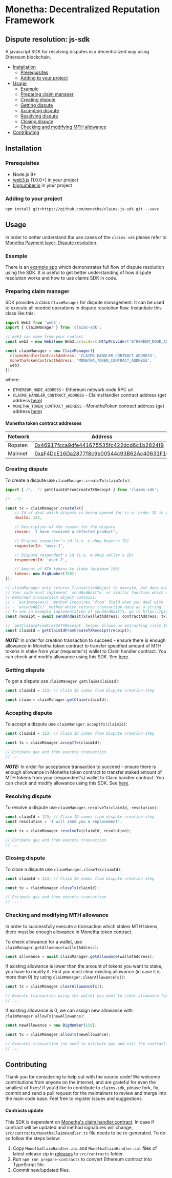 # Monetha: Decentralized Reputation Framework

## Dispute resolution: js-sdk

A javascript SDK for resolving disputes in a decentralized way using Ethereum blockchain.

- [Installation](#installation)
  - [Prerequisites](#prerequisites)
  - [Adding to your project](#adding-to-your-project)
- [Usage](#usage)
  - [Example](#example)
  - [Preparing claim manager](#preparing-claim-manager)
  - [Creating dispute](#creating-dispute)
  - [Getting dispute](#getting-dispute)
  - [Accepting dispute](#accepting-dispute)
  - [Resolving dispute](#resolving-dispute)
  - [Closing dispute](#closing-dispute)
  - [Checking and modifying MTH allowance](#checking-and-modifying-mth-allowance)
- [Contributing](#contributing)

## Installation

### Prerequisites

- Node.js 8+
- [web3.js](https://www.npmjs.com/package/web3) (1.0.0+) in your project
- [bignumber.js](https://www.npmjs.com/package/big-number) in your project

### Adding to your project

```
npm install git+https://github.com/monetha/claims-js-sdk.git --save
```

## Usage

In order to better understand the use cases of the `claims-sdk` please refer to [Monetha Payment layer: Dispute resolution](https://github.com/monetha/payment-layer#dispute-resolution).

### Example

There is an [example app](https://github.com/monetha/claims-js-sdk-example) which demonstrates full flow of dispute resolution using the SDK. It is useful to get better understanding of how dispute resolution works and how to use claims SDK in code.

### Preparing claim manager

SDK provides a class `ClaimManager` for dispute management. It can be used to execute all needed operations in dispute resolution flow. Instantiate this class like this:

```javascript
import Web3 from 'web3';
import { ClaimManager } from 'claims-sdk';

// web3 can come from your context
const web3 = new Web3(new Web3.providers.HttpProvider('ETHEREUM_NODE_ADDRESS'));

const claimManager = new ClaimManager({
  claimsHandlerContractAddress: 'CLAIMS_HANDLER_CONTRACT_ADDRESS',
  monethaTokenContractAddress: 'MONETHA_TOKEN_CONTRACT_ADDRESS',
  web3,
});
```

where:
- `ETHEREUM_NODE_ADDRESS` - Ethereum network node RPC url
- `CLAIMS_HANDLER_CONTRACT_ADDRESS` - ClaimsHandler contract address (get address [here](https://github.com/monetha/payment-layer/blob/master/README.md#claim-handler-contract-addresses))
- `MONETHA_TOKEN_CONTRACT_ADDRESS` - MonethaToken contract address (get address [here](#monetha-token-contract-addresses))

#### Monetha token contract addresses

| Network      | Address                                      |
|--------------|----------------------------------------------|
|Ropsten|[0x46917fcca9dfe441675535fc422dcd6c1b2824f9](https://etherscan.io/address/0x46917fcca9dfe441675535fc422dcd6c1b2824f9)|
|Mainnet|[0xaF4DcE16Da2877f8c9e00544c93B62Ac40631F16](https://etherscan.io/address/0xaF4DcE16Da2877f8c9e00544c93B62Ac40631F16)|

### Creating dispute

To create a dispute use `claimManager.createTx(claimInfo)`:

```javascript
import { /*...*/ getClaimIdFromCreateTXReceipt } from 'claims-sdk';

/*...*/

const tx = claimManager.createTx({
    // Id of deal which dispute is being opened for (i.e. order ID in your e-shop)
    dealId: 123,

    // Description of the reason for the dispute
    reason: 'I have received a defected product',

    // Dispute requester's id (i.e. e-shop buyer's ID)
    requesterId: 'user-1',

    // Dispute respondent's id (i.e. e-shop seller's ID)
    respondentId: 'user-2',

    // Amount of MTH tokens to stake (minimum 150)
    tokens: new BigNumber(150);
});

// claimManager only returns TransactionObject to execute, but does not execute it itself.
// Your code must implement `sendAndWaitTx` or similar function which executes transaction including estimation of transaction fees.
// Returned transaction object contains:
// - `estimateGas()` method (requires `from` field when you deal with `ClaimsHandler` contract)
// - `encodeABI()` method which returns transaction data as a string
// To see an example implementation of sendAndWaitTx, go to https://github.com/monetha/claims-js-sdk-example/blob/master/src/components/App/index.tsx#L459
const receipt = await sendAndWaitTx(walletAddress, contractAddress, tx);

// `getClaimIdFromCreateTXReceipt` helper allows us extracting claim ID from transaction receipt
const claimId = getClaimIdFromCreateTXReceipt(receipt);
```

***NOTE:*** In order for creation transaction to succeed - ensure there is enough allowance in Monetha token contract to transfer specified amount of MTH tokens in stake from your (requester's) wallet to Claim handler contract. You can check and modify allowance using this SDK. See [here](#checking-and-modifying-mth-allowance).

### Getting dispute

To get a dispute use `claimManager.getClaim(claimId)`:

```javascript
const claimId = 123; // Claim ID comes from dispute creation step

const claim = claimManager.getClaim(claimId);
```

### Accepting dispute

To accept a dispute use `claimManager.acceptTx(claimId)`:

```javascript
const claimId = 123; // Claim ID comes from dispute creation step

const tx = claimManager.acceptTx(claimId);

// Estimate gas and then execute transaction
// ...
```

***NOTE:*** In order for acceptance transaction to succeed - ensure there is enough allowance in Monetha token contract to transfer staked amount of MTH tokens from your (respondent's) wallet to Claim handler contract. You can check and modify allowance using this SDK. See [here](#checking-and-modifying-mth-allowance).

### Resolving dispute

To resolve a dispute use `claimManager.resolveTx(claimId, resolution)`:

```javascript
const claimId = 123; // Claim ID comes from dispute creation step
const resolution = 'I will send you a replacement';

const tx = claimManager.resolveTx(claimId, resolution);

// Estimate gas and then execute transaction
// ...
```

### Closing dispute

To close a dispute use `claimManager.closeTx(claimId)`:

```javascript
const claimId = 123; // Claim ID comes from dispute creation step

const tx = claimManager.closeTx(claimId);

// Estimate gas and then execute transaction
// ...
```

### Checking and modifying MTH allowance

In order to successfully execute a transaction which stakes MTH tokens, there must be enough allowance in Monetha token contract.

To check allowance for a wallet, use `claimManager.getAllowance(walletAddress)`:

```javascript
const allowance = await claimManager.getAllowance(walletAddress);
```

If existing allowance is lower than the amount of tokens you want to stake, you have to modify it. First you must clear existing allowance (in case it is more than 0) by using `claimManager.clearAllowanceTx()`:

```javascript
const tx = claimManager.clearAllowanceTx();

// Execute transaction using the wallet you want to clear allowance for
// ...
```

If existing allowance is 0, we can assign new allowance with `claimManager.allowTx(newAllowance)`:
```javascript
const newAllowance = new BigNumber(150);

const tx = claimManager.allowTx(newAllowance);

// Executes transaction (no need to estimate gas and call the contract) using the wallet you want to modify allowance for
// ...
```

## Contributing

Thank you for considering to help out with the source code! We welcome contributions from anyone on the internet, and are grateful for even the smallest of fixes! If you'd like to contribute to `claims-sdk`, please fork, fix, commit and send a pull request for the maintainers to review and merge into the main code base.  Feel free to register issues and suggestions.

#### Contracts update

This SDK is dependent on [Monetha's claim handler contract](https://github.com/monetha/loyalty-contracts/blob/master/contracts/MonethaClaimHandler.sol). In case if contract will be updated and method signatures will change, `src/contracts/MonethaClaimHandler.ts` file needs to be re-generated. To do so follow the steps below:

1. Copy `MonethaClaimHandler.abi` and `MonethaClaimHandler.sol` files of latest release zip in [releases](https://github.com/monetha/loyalty-contracts/releases) to `src/contracts` folder.
2. Run `npm run prepare-contracts` to convert Ethereum contract into TypeScript file.
3. Commit new/updated files.
